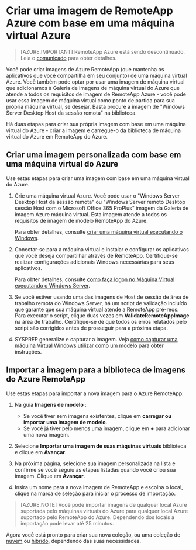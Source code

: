 <properties
    pageTitle="Criar uma imagem de RemoteApp Azure com base em uma máquina virtual do Azure | Microsoft Azure"
    description="Saiba como criar uma imagem para Azure RemoteApp começando por uma máquina virtual Azure."
    services="remoteapp"
    documentationCenter=""
    authors="lizap"
    manager="mbaldwin" />

<tags
    ms.service="remoteapp"
    ms.workload="compute"
    ms.tgt_pltfrm="na"
    ms.devlang="na"
    ms.topic="article"
    ms.date="08/15/2016" 
    ms.author="elizapo" />



# <a name="create-a-azure-remoteapp-image-based-on-an-azure-virtual-machine"></a>Criar uma imagem de RemoteApp Azure com base em uma máquina virtual Azure

> [AZURE.IMPORTANT]
> RemoteApp Azure está sendo descontinuado. Leia o [comunicado](https://go.microsoft.com/fwlink/?linkid=821148) para obter detalhes.

Você pode criar imagens de Azure RemoteApp (que mantenha os aplicativos que você compartilha em seu conjunto) de uma máquina virtual Azure. Você também pode optar por usar uma imagem de máquina virtual que adicionamos à Galeria de imagens de máquina virtual do Azure que atende a todos os requisitos de imagem de RemoteApp Azure - você pode usar essa imagem de máquina virtual como ponto de partida para sua própria máquina virtual, se desejar. Basta procure a imagem de "Windows Server Desktop Host da sessão remota" na biblioteca.

Há duas etapas para criar sua própria imagem com base em uma máquina virtual do Azure - criar a imagem e carregue-o da biblioteca de máquina virtual do Azure em RemoteApp do Azure.

## <a name="create-a-custom-image-based-on-an-azure-vm"></a>Criar uma imagem personalizada com base em uma máquina virtual do Azure

Use estas etapas para criar uma imagem com base em uma máquina virtual do Azure.

1. Crie uma máquina virtual Azure. Você pode usar o "Windows Server Desktop Host da sessão remota" ou "Windows Server remoto Desktop sessão Host com o Microsoft Office 365 ProPlus" imagem da Galeria de imagem Azure máquina virtual. Esta imagem atende a todos os requisitos de imagem de modelo RemoteApp do Azure.

    Para obter detalhes, consulte [criar uma máquina virtual executando o Windows](../virtual-machines/virtual-machines-windows-hero-tutorial.md).

2. Conectar-se para a máquina virtual e instalar e configurar os aplicativos que você deseja compartilhar através de RemoteApp. Certifique-se realizar configurações adicionais Windows necessárias para seus aplicativos.

    Para obter detalhes, consulte [como faça logon no Máquina Virtual executando o Windows Server](../virtual-machines/virtual-machines-windows-classic-connect-logon.md).

3. Se você estiver usando uma das imagens de Host de sessão de área de trabalho remota do Windows Server, há um script de validação incluído que garante que sua máquina virtual atende a RemoteApp pré-reqs. Para executar o script, clique duas vezes em **ValidateRemoteAppImage** na área de trabalho. Certifique-se de que todos os erros relatados pelo script são corrigidos antes de prosseguir para a próxima etapa.

4. SYSPREP generalize e capturar a imagem. Veja [como capturar uma máquina Virtual Windows utilizar como um modelo](../virtual-machines/virtual-machines-windows-classic-capture-image.md) para obter instruções.



## <a name="import-the-image-into-the-azure-remoteapp-image-library"></a>Importar a imagem para a biblioteca de imagens do Azure RemoteApp

Use estas etapas para importar a nova imagem para o Azure RemoteApp:

1. Na guia **Imagens de modelo** :
    - Se você tiver sem imagens existentes, clique em **carregar ou importar uma imagem de modelo**.
    - Se você já tiver pelo menos uma imagem, clique em **+** para adicionar uma nova imagem.

2. Selecione **Importar uma imagem de suas máquinas virtuais** biblioteca e clique em **Avançar**.

3. Na próxima página, selecione sua imagem personalizada na lista e confirme se você seguiu as etapas listadas quando você criou sua imagem. Clique em **Avançar**.
4. Insira um nome para a nova imagem de RemoteApp e escolha o local, clique na marca de seleção para iniciar o processo de importação.

> [AZURE.NOTE] Você pode importar imagens de qualquer local Azure suportada pelo máquinas virtuais do Azure para qualquer local Azure suportado pelo RemoteApp do Azure. Dependendo dos locais a importação pode levar até 25 minutos.

Agora você está pronto para criar sua nova coleção, ou uma coleção de [nuvem](remoteapp-create-cloud-deployment.md) ou [híbrido](remoteapp-create-hybrid-deployment.md), dependendo das suas necessidades.
